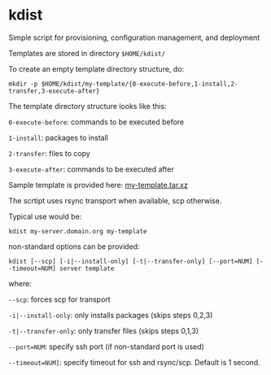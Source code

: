 # kdist
Simple script for provisioning, configuration management, and deployment

Templates are stored in directory `$HOME/kdist/`

To create an empty template directory structure, do:

```
mkdir -p $HOME/kdist/my-template/{0-execute-before,1-install,2-transfer,3-execute-after}
```

The template directory structure looks like this:

`0-execute-before`: commands to be executed before

`1-install`: packages to install

`2-transfer`: files to copy

`3-execute-after`: commands to be executed after

Sample template is provided here: [my-template.tar.xz](my-template.tar.xz)

The scrtipt uses rsync transport when available, scp otherwise.

Typical use would be:

```
kdist my-server.domain.org my-template
```

non-standard options can be provided:

```
kdist [--scp] [-i|--install-only] [-t|--transfer-only] [--port=NUM] [--timeout=NUM] server template
```

where:

`--scp`: forces scp for transport

`-i|--install-only`: only installs packages (skips steps 0,2,3)

`-t|--transfer-only`: only transfer files (skips steps 0,1,3)

`--port=NUM`: specify ssh port (if non-standard port is used)

`--timeout=NUM]`: specify timeout for ssh and rsync/scp. Default is 1 second.

